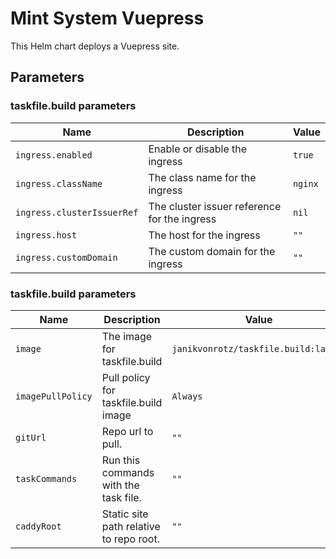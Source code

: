 # Mint System Vuepress

This Helm chart deploys a Vuepress site.

## Parameters

### taskfile.build parameters

| Name                       | Description                                  | Value   |
| -------------------------- | -------------------------------------------- | ------- |
| `ingress.enabled`          | Enable or disable the ingress                | `true`  |
| `ingress.className`        | The class name for the ingress               | `nginx` |
| `ingress.clusterIssuerRef` | The cluster issuer reference for the ingress | `nil`   |
| `ingress.host`             | The host for the ingress                     | `""`    |
| `ingress.customDomain`     | The custom domain for the ingress            | `""`    |

### taskfile.build parameters

| Name              | Description                             | Value                                |
| ----------------- | --------------------------------------- | ------------------------------------ |
| `image`           | The image for taskfile.build            | `janikvonrotz/taskfile.build:latest` |
| `imagePullPolicy` | Pull policy for taskfile.build image    | `Always`                             |
| `gitUrl`          | Repo url to pull.                       | `""`                                 |
| `taskCommands`    | Run this commands with the task file.   | `""`                                 |
| `caddyRoot`       | Static site path relative to repo root. | `""`                                 |
